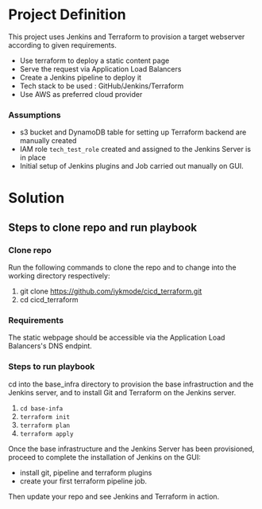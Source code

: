 # Project Definition

This project uses Jenkins and Terraform to provision a target webserver according to given requirements.

- Use terraform to deploy a static content page
- Serve the request via Application Load Balancers
- Create a Jenkins pipeline to deploy it
- Tech stack to be used : GitHub/Jenkins/Terraform 
- Use AWS as preferred cloud provider
### Assumptions
- s3 bucket and DynamoDB table for setting up Terraform backend are manually created
- IAM role `tech_test_role` created and assigned to the Jenkins Server is in place
- Initial setup of Jenkins plugins and Job carried out manually on GUI.

# Solution
## Steps to clone repo and run playbook

### Clone repo

Run the following commands to clone the repo and to change into the working directory respectively:

1. git clone https://github.com/iykmode/cicd_terraform.git
2. cd cicd_terraform

### Requirements

The static webpage should be accessible via the Application Load Balancers's DNS endpint.

### Steps to run playbook

cd into the base_infra directory to provision the base infrastruction and the Jenkins server, and to install Git and Terraform on the Jenkins server. 
1. `cd base-infa`
2. `terraform init`
3. `terraform plan`
4. `terraform apply`

Once the base infrastructure and the Jenkins Server has been provisioned, proceed to complete the installation of Jenkins on the GUI:
- install git, pipeline and terraform plugins
- create your first terraform pipeline job.

Then update your repo and see Jenkins and Terraform in action.

